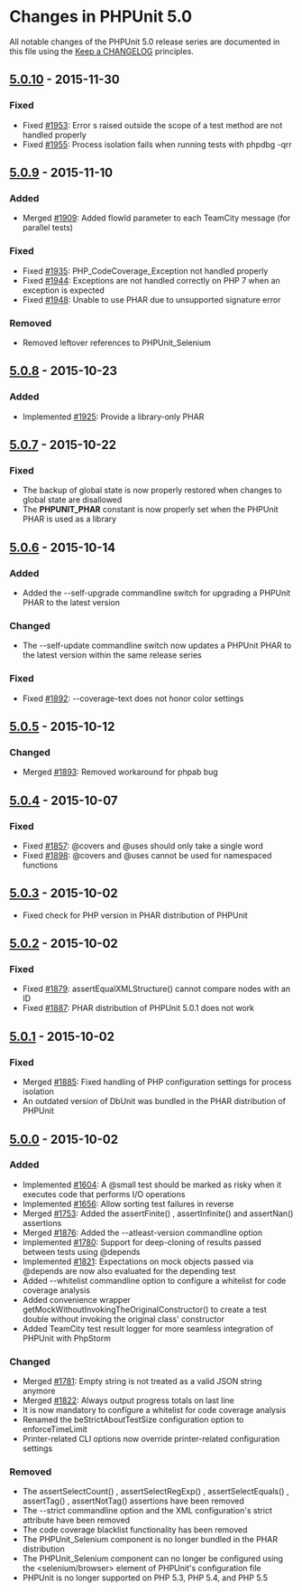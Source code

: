 # Changes in PHPUnit 5.0

All notable changes of the PHPUnit 5.0 release series are documented in this file using the [Keep a CHANGELOG](http://keepachangelog.com/) principles.

## [5.0.10] - 2015-11-30

### Fixed

* Fixed [#1953](https://github.com/sebastianbergmann/phpunit/issues/1953):  Error s raised outside the scope of a test method are not handled properly
* Fixed [#1955](https://github.com/sebastianbergmann/phpunit/issues/1955): Process isolation fails when running tests with  phpdbg -qrr 

## [5.0.9] - 2015-11-10

### Added

* Merged [#1909](https://github.com/sebastianbergmann/phpunit/issues/1909): Added  flowId  parameter to each TeamCity message (for parallel tests)

### Fixed

* Fixed [#1935](https://github.com/sebastianbergmann/phpunit/issues/1935):  PHP_CodeCoverage_Exception  not handled properly
* Fixed [#1944](https://github.com/sebastianbergmann/phpunit/issues/1944): Exceptions are not handled correctly on PHP 7 when an exception is expected
* Fixed [#1948](https://github.com/sebastianbergmann/phpunit/issues/1948): Unable to use PHAR due to unsupported signature error

### Removed

* Removed leftover references to PHPUnit_Selenium

## [5.0.8] - 2015-10-23

### Added

* Implemented [#1925](https://github.com/sebastianbergmann/phpunit/issues/1925): Provide a library-only PHAR

## [5.0.7] - 2015-10-22

### Fixed

* The backup of global state is now properly restored when changes to global state are disallowed
* The  __PHPUNIT_PHAR__  constant is now properly set when the PHPUnit PHAR is used as a library

## [5.0.6] - 2015-10-14

### Added

* Added the  --self-upgrade  commandline switch for upgrading a PHPUnit PHAR to the latest version

### Changed

* The  --self-update  commandline switch now updates a PHPUnit PHAR to the latest version within the same release series

### Fixed

* Fixed [#1892](https://github.com/sebastianbergmann/phpunit/issues/1892):  --coverage-text  does not honor color settings

## [5.0.5] - 2015-10-12

### Changed

* Merged [#1893](https://github.com/sebastianbergmann/phpunit/issues/1893): Removed workaround for phpab bug

## [5.0.4] - 2015-10-07

### Fixed

* Fixed [#1857](https://github.com/sebastianbergmann/phpunit/issues/1857):  @covers  and  @uses  should only take a single word
* Fixed [#1898](https://github.com/sebastianbergmann/phpunit/issues/1898):  @covers  and  @uses  cannot be used for namespaced functions

## [5.0.3] - 2015-10-02

* Fixed check for PHP version in PHAR distribution of PHPUnit

## [5.0.2] - 2015-10-02

### Fixed

* Fixed [#1879](https://github.com/sebastianbergmann/phpunit/issues/1879):  assertEqualXMLStructure()  cannot compare nodes with an ID
* Fixed [#1887](https://github.com/sebastianbergmann/phpunit/issues/1887): PHAR distribution of PHPUnit 5.0.1 does not work

## [5.0.1] - 2015-10-02

### Fixed

* Merged [#1885](https://github.com/sebastianbergmann/phpunit/issues/1885): Fixed handling of PHP configuration settings for process isolation
* An outdated version of DbUnit was bundled in the PHAR distribution of PHPUnit

## [5.0.0] - 2015-10-02

### Added

* Implemented [#1604](https://github.com/sebastianbergmann/phpunit/issues/1604): A  @small  test should be marked as risky when it executes code that performs I/O operations
* Implemented [#1656](https://github.com/sebastianbergmann/phpunit/issues/1656): Allow sorting test failures in reverse
* Merged [#1753](https://github.com/sebastianbergmann/phpunit/issues/1753): Added the  assertFinite() ,  assertInfinite()  and  assertNan()  assertions
* Merged [#1876](https://github.com/sebastianbergmann/phpunit/issues/1876): Added the  --atleast-version  commandline option
* Implemented [#1780](https://github.com/sebastianbergmann/phpunit/issues/1780): Support for deep-cloning of results passed between tests using  @depends 
* Implemented [#1821](https://github.com/sebastianbergmann/phpunit/issues/1821): Expectations on mock objects passed via  @depends  are now also evaluated for the depending test
* Added  --whitelist  commandline option to configure a whitelist for code coverage analysis
* Added convenience wrapper  getMockWithoutInvokingTheOriginalConstructor()  to create a test double without invoking the original class' constructor
* Added TeamCity test result logger for more seamless integration of PHPUnit with PhpStorm

### Changed

* Merged [#1781](https://github.com/sebastianbergmann/phpunit/issues/1781): Empty string is not treated as a valid JSON string anymore
* Merged [#1822](https://github.com/sebastianbergmann/phpunit/issues/1822): Always output progress totals on last line
* It is now mandatory to configure a whitelist for code coverage analysis
* Renamed the  beStrictAboutTestSize  configuration option to  enforceTimeLimit 
* Printer-related CLI options now override printer-related configuration settings

### Removed

* The  assertSelectCount() ,  assertSelectRegExp() ,  assertSelectEquals() ,  assertTag() ,  assertNotTag()  assertions have been removed
* The  --strict  commandline option and the XML configuration's  strict  attribute have been removed
* The code coverage blacklist functionality has been removed
* The PHPUnit_Selenium component is no longer bundled in the PHAR distribution
* The PHPUnit_Selenium component can no longer be configured using the  <selenium/browser>  element of PHPUnit's configuration file
* PHPUnit is no longer supported on PHP 5.3, PHP 5.4, and PHP 5.5

[5.0.10]: https://github.com/sebastianbergmann/phpunit/compare/5.0.9...5.0.10
[5.0.9]: https://github.com/sebastianbergmann/phpunit/compare/5.0.8...5.0.9
[5.0.8]: https://github.com/sebastianbergmann/phpunit/compare/5.0.7...5.0.8
[5.0.7]: https://github.com/sebastianbergmann/phpunit/compare/5.0.6...5.0.7
[5.0.6]: https://github.com/sebastianbergmann/phpunit/compare/5.0.5...5.0.6
[5.0.5]: https://github.com/sebastianbergmann/phpunit/compare/5.0.4...5.0.5
[5.0.4]: https://github.com/sebastianbergmann/phpunit/compare/5.0.3...5.0.4
[5.0.3]: https://github.com/sebastianbergmann/phpunit/compare/5.0.2...5.0.3
[5.0.2]: https://github.com/sebastianbergmann/phpunit/compare/5.0.1...5.0.2
[5.0.1]: https://github.com/sebastianbergmann/phpunit/compare/5.0.0...5.0.1
[5.0.0]: https://github.com/sebastianbergmann/phpunit/compare/4.8...5.0.0

